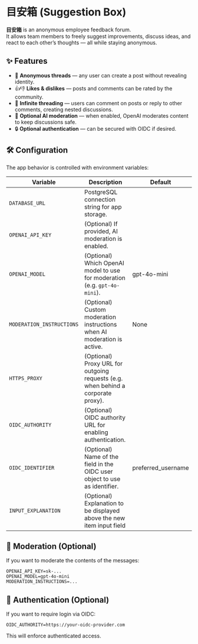 # 目安箱 (Suggestion Box)

**目安箱** is an anonymous employee feedback forum.  
It allows team members to freely suggest improvements, discuss ideas, and react to each other’s thoughts — all while staying anonymous.

## ✨ Features

- 📝 **Anonymous threads** — any user can create a post without revealing identity.
- 👍👎 **Likes & dislikes** — posts and comments can be rated by the community.
- 💬 **Infinite threading** — users can comment on posts or reply to other comments, creating nested discussions.
- 🤖 **Optional AI moderation** — when enabled, OpenAI moderates content to keep discussions safe.
- 🔒 **Optional authentication** — can be secured with OIDC if desired.

## 🛠️ Configuration

The app behavior is controlled with environment variables:

| Variable                  | Description                                                                      | Default            |
| ------------------------- | -------------------------------------------------------------------------------- | ------------------ |
| `DATABASE_URL`            | PostgreSQL connection string for app storage.                                    |                    |
| `OPENAI_API_KEY`          | (Optional) If provided, AI moderation is enabled.                                |                    |
| `OPENAI_MODEL`            | (Optional) Which OpenAI model to use for moderation (e.g. `gpt-4o-mini`).        | gpt-4o-mini        |
| `MODERATION_INSTRUCTIONS` | (Optional) Custom moderation instructions when AI moderation is active.          | None               |
| `HTTPS_PROXY`             | (Optional) Proxy URL for outgoing requests (e.g. when behind a corporate proxy). |                    |
| `OIDC_AUTHORITY`          | (Optional) OIDC authority URL for enabling authentication.                       |                    |
| `OIDC_IDENTIFIER`         | (Optional) Name of the field in the OIDC user object to use as identifier.       | preferred_username |
| `INPUT_EXPLANATION`       | (Optional) Explanation to be displayed above the new item input field            |                    |

## 🧩 Moderation (Optional)

If you want to moderate the contents of the messages:

```env
OPENAI_API_KEY=sk-...
OPENAI_MODEL=gpt-4o-mini
MODERATION_INSTRUCTIONS=...
```

## 🔐 Authentication (Optional)

If you want to require login via OIDC:

```env
OIDC_AUTHORITY=https://your-oidc-provider.com
```

This will enforce authenticated access.

